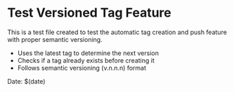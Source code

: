# Test Versioned Tag Feature

This is a test file created to test the automatic tag creation and push feature with proper semantic versioning.

- Uses the latest tag to determine the next version
- Checks if a tag already exists before creating it
- Follows semantic versioning (v.n.n.n) format

Date: $(date)

